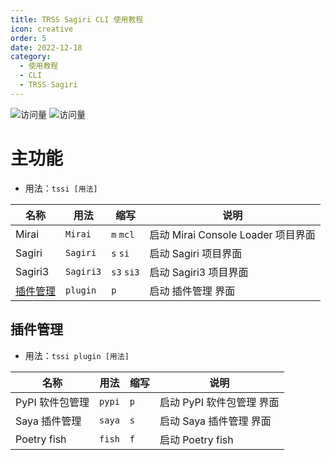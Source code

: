 ```yaml
---
title: TRSS Sagiri CLI 使用教程
icon: creative
order: 5
date: 2022-12-18
category:
  - 使用教程
  - CLI
  - TRSS Sagiri
---
```


![访问量](https://visitor-badge.glitch.me/badge?page_id=TimeRainStarSky-TRSS_Script-CLI-TRSS_Sagiri&right_color=red&left_text=访%20问%20量) ![访问量](https://profile-counter.glitch.me/TimeRainStarSky-TRSS_Script-CLI-TRSS_Sagiri/count.svg)

# 主功能

- 用法：`tssi [用法]`

| 名称                  | 用法      | 缩写       | 说明                               |
| --------------------- | --------- | ---------- | ---------------------------------- |
| Mirai                 | `Mirai`   | `m` `mcl`  | 启动 Mirai Console Loader 项目界面 |
| Sagiri                | `Sagiri`  | `s` `si`   | 启动 Sagiri 项目界面               |
| Sagiri3               | `Sagiri3` | `s3` `si3` | 启动 Sagiri3 项目界面              |
| [插件管理](#插件管理) | `plugin`  | `p`        | 启动 插件管理 界面                 |

## 插件管理

- 用法：`tssi plugin [用法]`

| 名称            | 用法   | 缩写 | 说明                      |
| --------------- | ------ | ---- | ------------------------- |
| PyPI 软件包管理 | `pypi` | `p`  | 启动 PyPI 软件包管理 界面 |
| Saya 插件管理   | `saya` | `s`  | 启动 Saya 插件管理 界面   |
| Poetry fish     | `fish` | `f`  | 启动 Poetry fish          |
